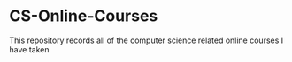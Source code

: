 # CS-Online-Courses
This repository records all of the computer science related online courses I have taken
